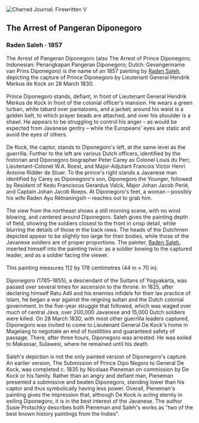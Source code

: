 <div class="artwork-of-the-day">
  <div class="container">
    <div class="img-wrapper">
      <img
        src="https://uploads2.wikiart.org/images/raden-saleh/the-arrest-of-pangeran-diponegoro-1857.jpg"
        alt="Charred Journal: Firewritten V" />
    </div>
    <div class="artwork-detail">
      <div class="artwork-origin"> 
        <h2 class="artwork-name">The Arrest of Pangeran Diponegoro</h2>
        <h3 class="artist">
          Raden Saleh
                    ·  1857
        </h3>
      </div>
      <p class="description">
        <span class="artwork-description-text ng-binding" ng-bind-html="viewModel.ArtworkOfTheDay.Description | unsafe">The Arrest of Pangeran Diponegoro (also The Arrest of Prince Diponegoro; Indonesian: Penangkapan Pangeran Diponegoro; Dutch: Gevangenname van Prins Diponegoro) is the name of an 1857 painting by <a target="_blank" href="/en/raden-saleh">Raden Saleh</a>, depicting the capture of Prince Diponegoro by Lieutenant General Hendrik Merkus de Kock on 28 March 1830.
<br>
<br>Prince Diponegoro stands, defiant, in front of Lieutenant General Hendrik Merkus de Kock in front of the colonial officer's mansion. He wears a green turban, white tabard over pantaloons, and a jacket; around his waist is a golden belt, to which prayer beads are attached, and over his shoulder is a shawl. He appears to be struggling to control his anger&nbsp;– as would be expected from Javanese gentry&nbsp;– while the Europeans' eyes are static and avoid the eyes of others.
<br>
<br>De Kock, the captor, stands to Diponegoro's left, at the same level as the guerrilla. Further to the left are various Dutch officers, identified by the historian and Diponegoro biographer Peter Carey as Colonel Louis du Perr, Lieutenant-Colonel W.A. Roest, and Major-Adjutant Francois Victor Henri Antoine Ridder de Stuer. To the prince's right stands a Javanese man identified by Carey as Diponegoro's son, Diponegoro the Younger, followed by Resident of Kedu Franciscus Gerardus Valck, Major Johan Jacob Perié, and Captain Johan Jacob Roeps. At Diponegoro's feet, a woman&nbsp;– possibly his wife Raden Ayu Rětnaningsih&nbsp;– reaches out to grab him.
<br>
<br>The view from the northeast shows a still morning scene, with no wind blowing, and centered around Diponegoro. Saleh gives the painting depth of field, showing the soldiers closest to the front in crisp detail, while blurring the details of those in the back rows. The heads of the Dutchmen depicted appear to be slightly too large for their bodies, while those of the Javanese soldiers are of proper proportions. The painter, <a target="_blank" href="/en/raden-saleh">Raden Saleh</a>, inserted himself into the painting twice: as a soldier bowing to the captured leader, and as a soldier facing the viewer.
<br>
<br>This painting measures 112 by 178 centimetres (44&nbsp;in ×&nbsp;70&nbsp;in).
<br>
<br>Diponegoro (1785–1855), a descendant of the Sultans of Yogyakarta, was passed over several times for ascension to the throne. In 1825, after declaring himself Ratu Adil and his enemies infidels for their lax practice of Islam, he began a war against the reigning sultan and the Dutch colonial government. In the five-year struggle that followed, which was waged over much of central Java, over 200,000 Javanese and 15,000 Dutch soldiers were killed. On 28 March 1830, with most other guerrilla leaders captured, Diponegoro was invited to come to Lieutenant General De Kock's home in Magelang to negotiate an end of hostilities and guaranteed safety of passage. There, after three hours, Diponegoro was arrested. He was exiled to Makassar, Sulawesi, where he remained until his death.
<br>
<br>Saleh's depiction is not the only painted version of Diponegoro's capture. An earlier version, The Submission of Prince Dipo Negoro to General De Kock, was completed c. 1835 by Nicolaas Pieneman on commission by De Kock or his family. Rather than an angry and defiant man, Pieneman presented a submissive and beaten Diponegoro, standing lower than his captor and thus symbolically having less power. Overall, Pieneman's painting gives the impression that, although De Kock is acting sternly in exiling Diponegoro, it is in the best interest of the Javanese. The author Susie Protschky describes both Pieneman and Saleh's works as "two of the best known history paintings from the Indies".</span>
                        <div class="text-shadow-container" ng-show="showShadow" style=""></div>
      </p>
    </div>
  </div>

</div>
